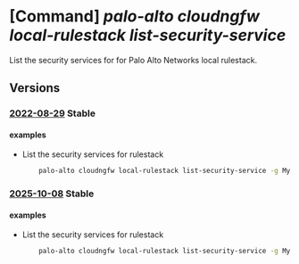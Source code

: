 # [Command] _palo-alto cloudngfw local-rulestack list-security-service_

List the security services for for Palo Alto Networks local rulestack.

## Versions

### [2022-08-29](/Resources/mgmt-plane/L3N1YnNjcmlwdGlvbnMve30vcmVzb3VyY2Vncm91cHMve30vcHJvdmlkZXJzL3BhbG9hbHRvbmV0d29ya3MuY2xvdWRuZ2Z3L2xvY2FscnVsZXN0YWNrcy97fS9saXN0c2VjdXJpdHlzZXJ2aWNlcw==/2022-08-29.xml) **Stable**

<!-- mgmt-plane /subscriptions/{}/resourcegroups/{}/providers/paloaltonetworks.cloudngfw/localrulestacks/{}/listsecurityservices 2022-08-29 -->

#### examples

- List the security services for rulestack
    ```bash
        palo-alto cloudngfw local-rulestack list-security-service -g MyResourceGroup -n MyLocalRulestacks --type antiSpyware
    ```

### [2025-10-08](/Resources/mgmt-plane/L3N1YnNjcmlwdGlvbnMve30vcmVzb3VyY2Vncm91cHMve30vcHJvdmlkZXJzL3BhbG9hbHRvbmV0d29ya3MuY2xvdWRuZ2Z3L2xvY2FscnVsZXN0YWNrcy97fS9saXN0c2VjdXJpdHlzZXJ2aWNlcw==/2025-10-08.xml) **Stable**

<!-- mgmt-plane /subscriptions/{}/resourcegroups/{}/providers/paloaltonetworks.cloudngfw/localrulestacks/{}/listsecurityservices 2025-10-08 -->

#### examples

- List the security services for rulestack
    ```bash
        palo-alto cloudngfw local-rulestack list-security-service -g MyResourceGroup -n MyLocalRulestacks --type antiSpyware
    ```
